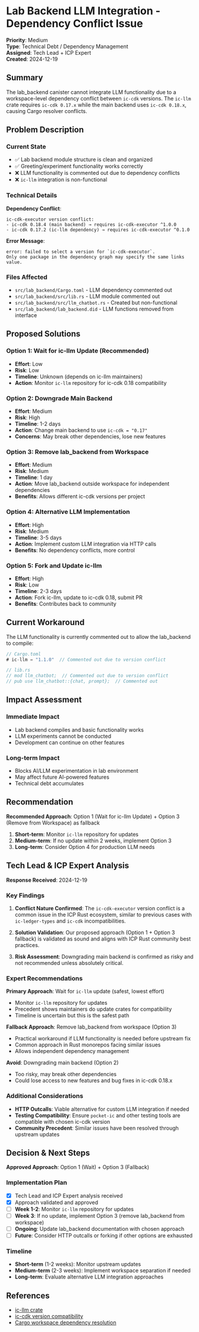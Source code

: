 # Lab Backend LLM Integration - Dependency Conflict Issue

**Priority**: Medium  
**Type**: Technical Debt / Dependency Management  
**Assigned**: Tech Lead + ICP Expert  
**Created**: 2024-12-19

## Summary

The lab_backend canister cannot integrate LLM functionality due to a workspace-level dependency conflict between `ic-cdk` versions. The `ic-llm` crate requires `ic-cdk 0.17.x` while the main backend uses `ic-cdk 0.18.x`, causing Cargo resolver conflicts.

## Problem Description

### Current State

- ✅ Lab backend module structure is clean and organized
- ✅ Greeting/experiment functionality works correctly
- ❌ LLM functionality is commented out due to dependency conflicts
- ❌ `ic-llm` integration is non-functional

### Technical Details

**Dependency Conflict**:

```
ic-cdk-executor version conflict:
- ic-cdk 0.18.4 (main backend) → requires ic-cdk-executor ^1.0.0
- ic-cdk 0.17.2 (ic-llm dependency) → requires ic-cdk-executor ^0.1.0
```

**Error Message**:

```
error: failed to select a version for `ic-cdk-executor`.
Only one package in the dependency graph may specify the same links value.
```

### Files Affected

- `src/lab_backend/Cargo.toml` - LLM dependency commented out
- `src/lab_backend/src/lib.rs` - LLM module commented out
- `src/lab_backend/src/llm_chatbot.rs` - Created but non-functional
- `src/lab_backend/lab_backend.did` - LLM functions removed from interface

## Proposed Solutions

### Option 1: Wait for ic-llm Update (Recommended)

- **Effort**: Low
- **Risk**: Low
- **Timeline**: Unknown (depends on ic-llm maintainers)
- **Action**: Monitor `ic-llm` repository for ic-cdk 0.18 compatibility

### Option 2: Downgrade Main Backend

- **Effort**: Medium
- **Risk**: High
- **Timeline**: 1-2 days
- **Action**: Change main backend to use `ic-cdk = "0.17"`
- **Concerns**: May break other dependencies, lose new features

### Option 3: Remove lab_backend from Workspace

- **Effort**: Medium
- **Risk**: Medium
- **Timeline**: 1 day
- **Action**: Move lab_backend outside workspace for independent dependencies
- **Benefits**: Allows different ic-cdk versions per project

### Option 4: Alternative LLM Implementation

- **Effort**: High
- **Risk**: Medium
- **Timeline**: 3-5 days
- **Action**: Implement custom LLM integration via HTTP calls
- **Benefits**: No dependency conflicts, more control

### Option 5: Fork and Update ic-llm

- **Effort**: High
- **Risk**: Low
- **Timeline**: 2-3 days
- **Action**: Fork ic-llm, update to ic-cdk 0.18, submit PR
- **Benefits**: Contributes back to community

## Current Workaround

The LLM functionality is currently commented out to allow the lab_backend to compile:

```rust
// Cargo.toml
# ic-llm = "1.1.0"  // Commented out due to version conflict

// lib.rs
// mod llm_chatbot;  // Commented out due to version conflict
// pub use llm_chatbot::{chat, prompt};  // Commented out
```

## Impact Assessment

### Immediate Impact

- Lab backend compiles and basic functionality works
- LLM experiments cannot be conducted
- Development can continue on other features

### Long-term Impact

- Blocks AI/LLM experimentation in lab environment
- May affect future AI-powered features
- Technical debt accumulates

## Recommendation

**Recommended Approach**: Option 1 (Wait for ic-llm Update) + Option 3 (Remove from Workspace) as fallback

1. **Short-term**: Monitor `ic-llm` repository for updates
2. **Medium-term**: If no update within 2 weeks, implement Option 3
3. **Long-term**: Consider Option 4 for production LLM needs

## Tech Lead & ICP Expert Analysis

**Response Received**: 2024-12-19

### Key Findings

1. **Conflict Nature Confirmed**: The `ic-cdk-executor` version conflict is a common issue in the ICP Rust ecosystem, similar to previous cases with `ic-ledger-types` and `ic-cdk` incompatibilities.

2. **Solution Validation**: Our proposed approach (Option 1 + Option 3 fallback) is validated as sound and aligns with ICP Rust community best practices.

3. **Risk Assessment**: Downgrading main backend is confirmed as risky and not recommended unless absolutely critical.

### Expert Recommendations

**Primary Approach**: Wait for `ic-llm` update (safest, lowest effort)

- Monitor `ic-llm` repository for updates
- Precedent shows maintainers do update crates for compatibility
- Timeline is uncertain but this is the safest path

**Fallback Approach**: Remove lab_backend from workspace (Option 3)

- Practical workaround if LLM functionality is needed before upstream fix
- Common approach in Rust monorepos facing similar issues
- Allows independent dependency management

**Avoid**: Downgrading main backend (Option 2)

- Too risky, may break other dependencies
- Could lose access to new features and bug fixes in ic-cdk 0.18.x

### Additional Considerations

- **HTTP Outcalls**: Viable alternative for custom LLM integration if needed
- **Testing Compatibility**: Ensure `pocket-ic` and other testing tools are compatible with chosen ic-cdk version
- **Community Precedent**: Similar issues have been resolved through upstream updates

## Decision & Next Steps

**Approved Approach**: Option 1 (Wait) + Option 3 (Fallback)

### Implementation Plan

- [x] Tech Lead and ICP Expert analysis received
- [x] Approach validated and approved
- [ ] **Week 1-2**: Monitor `ic-llm` repository for updates
- [ ] **Week 3**: If no update, implement Option 3 (remove lab_backend from workspace)
- [ ] **Ongoing**: Update lab_backend documentation with chosen approach
- [ ] **Future**: Consider HTTP outcalls or forking if other options are exhausted

### Timeline

- **Short-term** (1-2 weeks): Monitor upstream updates
- **Medium-term** (2-3 weeks): Implement workspace separation if needed
- **Long-term**: Evaluate alternative LLM integration approaches

## References

- [ic-llm crate](https://crates.io/crates/ic-llm)
- [ic-cdk version compatibility](https://crates.io/crates/ic-cdk)
- [Cargo workspace dependency resolution](https://doc.rust-lang.org/cargo/reference/resolver.html#links)
